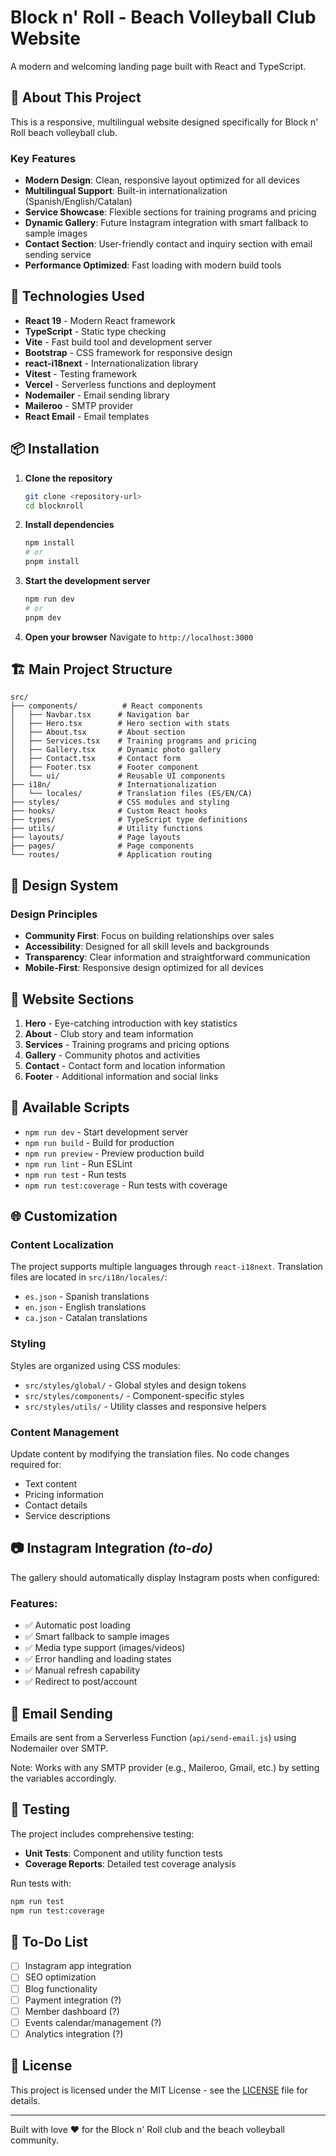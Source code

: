 # Block n' Roll - Beach Volleyball Club Website

A modern and welcoming landing page built with React and TypeScript.

## 🏐 About This Project

This is a responsive, multilingual website designed specifically for Block n' Roll beach volleyball club.

### Key Features

- **Modern Design**: Clean, responsive layout optimized for all devices
- **Multilingual Support**: Built-in internationalization (Spanish/English/Catalan)
- **Service Showcase**: Flexible sections for training programs and pricing
- **Dynamic Gallery**: Future Instagram integration with smart fallback to sample images
- **Contact Section**: User-friendly contact and inquiry section with email sending service
- **Performance Optimized**: Fast loading with modern build tools

## 🚀 Technologies Used

- **React 19** - Modern React framework
- **TypeScript** - Static type checking
- **Vite** - Fast build tool and development server
- **Bootstrap** - CSS framework for responsive design
- **react-i18next** - Internationalization library
- **Vitest** - Testing framework
- **Vercel** - Serverless functions and deployment
- **Nodemailer** - Email sending library
- **Maileroo** - SMTP provider
- **React Email** - Email templates

## 📦 Installation

1. **Clone the repository**

   ```bash
   git clone <repository-url>
   cd blocknroll
   ```

2. **Install dependencies**

   ```bash
   npm install
   # or
   pnpm install
   ```

3. **Start the development server**

   ```bash
   npm run dev
   # or
   pnpm dev
   ```

4. **Open your browser**
   Navigate to `http://localhost:3000`

## 🏗️ Main Project Structure

```
src/
├── components/          # React components
│   ├── Navbar.tsx      # Navigation bar
│   ├── Hero.tsx        # Hero section with stats
│   ├── About.tsx       # About section
│   ├── Services.tsx    # Training programs and pricing
│   ├── Gallery.tsx     # Dynamic photo gallery
│   ├── Contact.tsx     # Contact form
│   ├── Footer.tsx      # Footer component
│   └── ui/             # Reusable UI components
├── i18n/               # Internationalization
│   └── locales/        # Translation files (ES/EN/CA)
├── styles/             # CSS modules and styling
├── hooks/              # Custom React hooks
├── types/              # TypeScript type definitions
├── utils/              # Utility functions
├── layouts/            # Page layouts
├── pages/              # Page components
└── routes/             # Application routing
```

## 🎨 Design System

### Design Principles

- **Community First**: Focus on building relationships over sales
- **Accessibility**: Designed for all skill levels and backgrounds
- **Transparency**: Clear information and straightforward communication
- **Mobile-First**: Responsive design optimized for all devices

## 📱 Website Sections

1. **Hero** - Eye-catching introduction with key statistics
2. **About** - Club story and team information
3. **Services** - Training programs and pricing options
4. **Gallery** - Community photos and activities
5. **Contact** - Contact form and location information
6. **Footer** - Additional information and social links

## 🔧 Available Scripts

- `npm run dev` - Start development server
- `npm run build` - Build for production
- `npm run preview` - Preview production build
- `npm run lint` - Run ESLint
- `npm run test` - Run tests
- `npm run test:coverage` - Run tests with coverage

## 🌐 Customization

### Content Localization

The project supports multiple languages through `react-i18next`. Translation files are located in `src/i18n/locales/`:

- `es.json` - Spanish translations
- `en.json` - English translations
- `ca.json` - Catalan translations

### Styling

Styles are organized using CSS modules:

- `src/styles/global/` - Global styles and design tokens
- `src/styles/components/` - Component-specific styles
- `src/styles/utils/` - Utility classes and responsive helpers

### Content Management

Update content by modifying the translation files. No code changes required for:

- Text content
- Pricing information
- Contact details
- Service descriptions

## 📷 Instagram Integration *(to-do)*

The gallery should automatically display Instagram posts when configured:

### Features:
   - ✅ Automatic post loading
   - ✅ Smart fallback to sample images
   - ✅ Media type support (images/videos)
   - ✅ Error handling and loading states
   - ✅ Manual refresh capability
   - ✅ Redirect to post/account

## 📧 Email Sending

Emails are sent from a Serverless Function (`api/send-email.js`) using Nodemailer over SMTP.

Note: Works with any SMTP provider (e.g., Maileroo, Gmail, etc.) by setting the variables accordingly.

## 🧪 Testing

The project includes comprehensive testing:

- **Unit Tests**: Component and utility function tests
- **Coverage Reports**: Detailed test coverage analysis

Run tests with:

```bash
npm run test
npm run test:coverage
```

## 🎯 To-Do List

- [ ] Instagram app integration
- [ ] SEO optimization
- [ ] Blog functionality 
- [ ] Payment integration (?)
- [ ] Member dashboard (?)
- [ ] Events calendar/management (?)
- [ ] Analytics integration (?)

## 📄 License

This project is licensed under the MIT License - see the [LICENSE](LICENSE) file for details.

---

Built with love ❤️ for the Block n' Roll club and the beach volleyball community.

